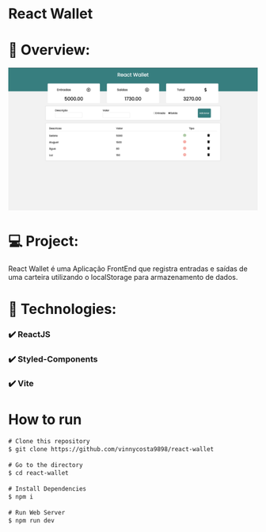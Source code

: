 # React Wallet

# 📸 Overview:
![](./.github/photo1.png)

# 💻 Project:
React Wallet é uma Aplicação FrontEnd que registra entradas e saídas de uma carteira utilizando o localStorage para armazenamento de dados.

# 🚀 Technologies:
### ✔️ ReactJS
### ✔️ Styled-Components
### ✔️ Vite

# How to run

```
# Clone this repository
$ git clone https://github.com/vinnycosta9898/react-wallet

# Go to the directory
$ cd react-wallet

# Install Dependencies
$ npm i

# Run Web Server
$ npm run dev
